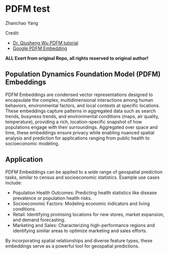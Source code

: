 # PDFM test
Zhanchao Yang



Credit: 
- [Dr. Qiusheng Wu PDFM tutorial](https://github.com/opengeos/GeoAI-Tutorials)
- [Google PDFM Embedding](https://github.com/google-research/population-dynamics)

**ALL Exert from original Repo, all rights reserved to original author!**

## Population Dynamics Foundation Model (PDFM) Embeddings
PDFM Embeddings are condensed vector representations designed to encapsulate the complex, multidimensional interactions among human behaviors, environmental factors, and local contexts at specific locations. These embeddings capture patterns in aggregated data such as search trends, busyness trends, and environmental conditions (maps, air quality, temperature), providing a rich, location-specific snapshot of how populations engage with their surroundings. Aggregated over space and time, these embeddings ensure privacy while enabling nuanced spatial analysis and prediction for applications ranging from public health to socioeconomic modeling.

## Application

PDFM Embeddings can be applied to a wide range of geospatial prediction tasks, similar to census and socioeconomic statistics. Example use cases include:

- Population Health Outcomes: Predicting health statistics like disease prevalence or population health risks.
- Socioeconomic Factors: Modeling economic indicators and living conditions.
- Retail: Identifying promising locations for new stores, market expansion, and demand forecasting.
- Marketing and Sales: Characterizing high-performance regions and identifying similar areas to optimize marketing and sales efforts.
  
By incorporating spatial relationships and diverse feature types, these embeddings serve as a powerful tool for geospatial predictions.
